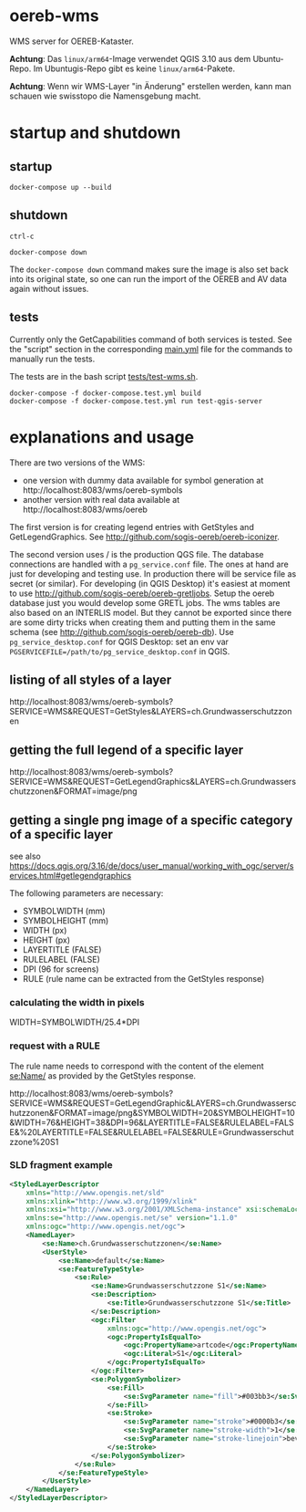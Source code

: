 # oereb-wms
WMS server for OEREB-Kataster.

**Achtung**: Das `linux/arm64`-Image verwendet QGIS 3.10 aus dem Ubuntu-Repo. Im Ubuntugis-Repo gibt es keine `linux/arm64`-Pakete.

**Achtung**: Wenn wir WMS-Layer "in Änderung" erstellen werden, kann man schauen wie swisstopo die Namensgebung macht.

# startup and shutdown

## startup
```
docker-compose up --build
```

## shutdown
```
ctrl-c
```

```
docker-compose down
```

The `docker-compose down` command makes sure the image is also set back into its original state, so one can run the import of the OEREB and AV data again without issues.

## tests
Currently only the GetCapabilities command of both services is tested. See the "script" section in the corresponding [main.yml](.github/workflows/main.yml) file for the commands to manually run the tests.

The tests are in the bash script [tests/test-wms.sh](tests/test-wms.sh).

```
docker-compose -f docker-compose.test.yml build
docker-compose -f docker-compose.test.yml run test-qgis-server
```

# explanations and usage
There are two versions of the WMS:
* one version with dummy data available for symbol generation at http://localhost:8083/wms/oereb-symbols
* another version with real data available at http://localhost:8083/wms/oereb

The first version is for creating legend entries with GetStyles and GetLegendGraphics. See http://github.com/sogis-oereb/oereb-iconizer. 

The second version uses / is the production QGS file. The database connections are handled with a `pg_service.conf` file. The ones at hand are just for developing and testing use. In production there will be service file as secret (or similar). For developing (in QGIS Desktop) it's easiest at moment to use http://github.com/sogis-oereb/oereb-gretljobs. Setup the oereb database just you would develop some GRETL jobs. The wms tables are also based on an INTERLIS model. But they cannot be exported since there are some dirty tricks when creating them and putting them in the same schema (see http://github.com/sogis-oereb/oereb-db). Use `pg_service_desktop.conf` for QGIS Desktop: set an env var `PGSERVICEFILE=/path/to/pg_service_desktop.conf` in QGIS.

## listing of all styles of a layer
http://localhost:8083/wms/oereb-symbols?SERVICE=WMS&REQUEST=GetStyles&LAYERS=ch.Grundwasserschutzzonen

## getting the full legend of a specific layer
http://localhost:8083/wms/oereb-symbols?SERVICE=WMS&REQUEST=GetLegendGraphics&LAYERS=ch.Grundwasserschutzzonen&FORMAT=image/png

## getting a single png image of a specific category of a specific layer
see also https://docs.qgis.org/3.16/de/docs/user_manual/working_with_ogc/server/services.html#getlegendgraphics

The following parameters are necessary:
* SYMBOLWIDTH (mm)
* SYMBOLHEIGHT (mm)
* WIDTH (px)
* HEIGHT (px)
* LAYERTITLE (FALSE)
* RULELABEL (FALSE)
* DPI (96 for screens)
* RULE (rule name can be extracted from the GetStyles response)

### calculating the width in pixels
WIDTH=SYMBOLWIDTH/25.4*DPI

### request with a RULE
The rule name needs to correspond with the content of the element <se:Name/> as provided by the GetStyles response.

http://localhost:8083/wms/oereb-symbols?SERVICE=WMS&REQUEST=GetLegendGraphic&LAYERS=ch.Grundwasserschutzzonen&FORMAT=image/png&SYMBOLWIDTH=20&SYMBOLHEIGHT=10&WIDTH=76&HEIGHT=38&DPI=96&LAYERTITLE=FALSE&RULELABEL=FALSE&%20LAYERTITLE=FALSE&RULELABEL=FALSE&RULE=Grundwasserschutzzone%20S1

### SLD fragment example
```xml
<StyledLayerDescriptor
    xmlns="http://www.opengis.net/sld"
    xmlns:xlink="http://www.w3.org/1999/xlink"
    xmlns:xsi="http://www.w3.org/2001/XMLSchema-instance" xsi:schemaLocation="http://www.opengis.net/sld http://schemas.opengis.net/sld/1.1.0/StyledLayerDescriptor.xsd"
    xmlns:se="http://www.opengis.net/se" version="1.1.0"
    xmlns:ogc="http://www.opengis.net/ogc">
    <NamedLayer>
        <se:Name>ch.Grundwasserschutzzonen</se:Name>
        <UserStyle>
            <se:Name>default</se:Name>
            <se:FeatureTypeStyle>
                <se:Rule>
                    <se:Name>Grundwasserschutzzone S1</se:Name>
                    <se:Description>
                        <se:Title>Grundwasserschutzzone S1</se:Title>
                    </se:Description>
                    <ogc:Filter
                        xmlns:ogc="http://www.opengis.net/ogc">
                        <ogc:PropertyIsEqualTo>
                            <ogc:PropertyName>artcode</ogc:PropertyName>
                            <ogc:Literal>S1</ogc:Literal>
                        </ogc:PropertyIsEqualTo>
                    </ogc:Filter>
                    <se:PolygonSymbolizer>
                        <se:Fill>
                            <se:SvgParameter name="fill">#003bb3</se:SvgParameter>
                        </se:Fill>
                        <se:Stroke>
                            <se:SvgParameter name="stroke">#0000b3</se:SvgParameter>
                            <se:SvgParameter name="stroke-width">1</se:SvgParameter>
                            <se:SvgParameter name="stroke-linejoin">bevel</se:SvgParameter>
                        </se:Stroke>
                    </se:PolygonSymbolizer>
                </se:Rule>
            </se:FeatureTypeStyle>
        </UserStyle>
    </NamedLayer>
</StyledLayerDescriptor>
```

